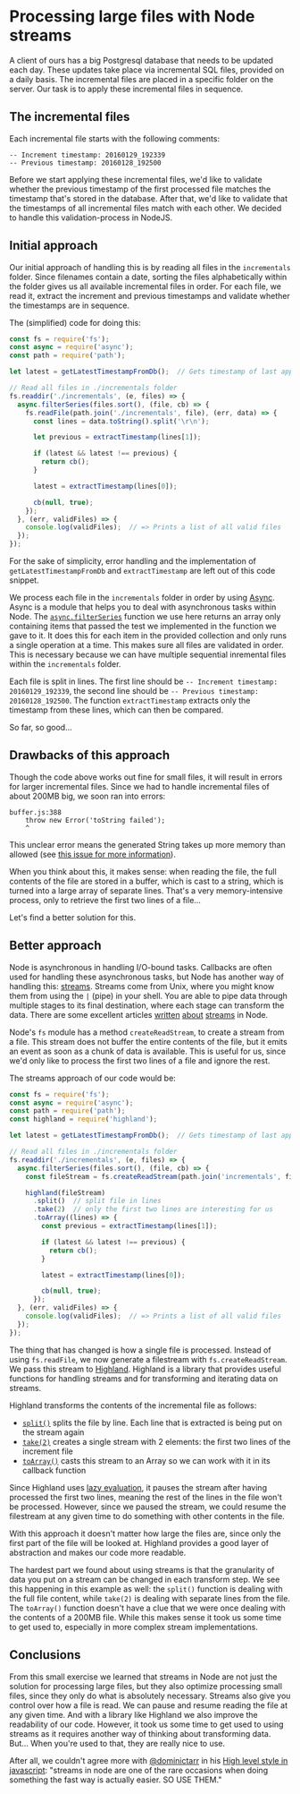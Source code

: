 # Processing large files with Node streams

A client of ours has a big Postgresql database that needs to be updated each day. These updates take place via incremental SQL files, provided on a daily basis. The incremental files are placed in a specific folder on the server. Our task is to apply these incremental files in sequence.

## The incremental files
Each incremental file starts with the following comments:

```
-- Increment timestamp: 20160129_192339
-- Previous timestamp: 20160128_192500
```

Before we start applying these incremental files, we'd like to validate whether the previous timestamp of the first processed file matches the timestamp that's stored in the database. After that, we'd like to validate that the timestamps of all incremental files match with each other. We decided to handle this validation-process in NodeJS.

## Initial approach
Our initial approach of handling this is by reading all files in the `incrementals` folder. Since filenames contain a date, sorting the files alphabetically within the folder gives us all available incremental files in order. For each file, we read it, extract the increment and previous timestamps and validate whether the timestamps are in sequence.

The (simplified) code for doing this:
```js
const fs = require('fs');
const async = require('async');
const path = require('path');

let latest = getLatestTimestampFromDb();  // Gets timestamp of last applied incremental file from DB

// Read all files in ./incrementals folder
fs.readdir('./incrementals', (e, files) => {
  async.filterSeries(files.sort(), (file, cb) => {
    fs.readFile(path.join('./incrementals', file), (err, data) => {
      const lines = data.toString().split('\r\n');

      let previous = extractTimestamp(lines[1]);

      if (latest && latest !== previous) {
        return cb();
      }

      latest = extractTimestamp(lines[0]);

      cb(null, true);
    });
  }, (err, validFiles) => {
    console.log(validFiles);  // => Prints a list of all valid files
  });
});
```

For the sake of simplicity, error handling and the implementation of `getLatestTimestampFromDb` and `extractTimestamp` are left out of this code snippet.

We process each file in the `incrementals` folder in order by using [Async](https://github.com/caolan/async). Async is a module that helps you to deal with asynchronous tasks within Node. The [`async.filterSeries`](https://github.com/caolan/async#filtercoll-iteratee-callback) function we use here returns an array only containing items that passed the test we implemented in the function we gave to it. It does this for each item in the provided collection and only runs a single operation at a time. This makes sure all files are validated in order. This is necessary because we can have multiple sequential inremental files within the `incrementals` folder.

Each file is split in lines. The first line should be `-- Increment timestamp: 20160129_192339`, the second line should be `-- Previous timestamp: 20160128_192500`. The function `extractTimestamp` extracts only the timestamp from these lines, which can then be compared.

So far, so good...

## Drawbacks of this approach
Though the code above works out fine for small files, it will result in errors for larger incremental files. Since we had to handle incremental files of about 200MB big, we soon ran into errors:

```
buffer.js:388
    throw new Error('toString failed');
    ^
```

This unclear error means the generated String takes up more memory than allowed (see [this issue for more information](https://github.com/nodejs/node/issues/3175)).

When you think about this, it makes sense: when reading the file, the full contents of the file are stored in a buffer, which is cast to a string, which is turned into a large array of separate lines. That's a very memory-intensive process, only to retrieve the first two lines of a file...

Let's find a better solution for this.

## Better approach
Node is asynchronous in handling I/O-bound tasks. Callbacks are often used for handling these asynchronous tasks, but Node has another way of handling this: [streams](https://nodejs.org/api/stream.html). Streams come from Unix, where you might know them from using the `|` (pipe) in your shell. You are able to pipe data through multiple stages to its final destination, where each stage can transform the data. There are some excellent articles [written](https://github.com/substack/stream-handbook) [about](http://maxogden.com/node-streams.html) [streams](https://www.sitepoint.com/basics-node-js-streams/) in Node.

Node's `fs` module has a method `createReadStream`, to create a stream from a file. This stream does not buffer the entire contents of the file, but it emits an event as soon as a chunk of data is available. This is useful for us, since we'd only like to process the first two lines of a file and ignore the rest.

The streams approach of our code would be:
```js
const fs = require('fs');
const async = require('async');
const path = require('path');
const highland = require('highland');

let latest = getLatestTimestampFromDb();  // Gets timestamp of last applied incremental file from DB

// Read all files in ./incrementals folder
fs.readdir('./incrementals', (e, files) => {
  async.filterSeries(files.sort(), (file, cb) => {
    const fileStream = fs.createReadStream(path.join('incrementals', file));

    highland(fileStream)
      .split()  // split file in lines
      .take(2)  // only the first two lines are interesting for us
      .toArray((lines) => {
        const previous = extractTimestamp(lines[1]);

        if (latest && latest !== previous) {
          return cb();
        }

        latest = extractTimestamp(lines[0]);

        cb(null, true);
      });
  }, (err, validFiles) => {
    console.log(validFiles);  // => Prints a list of all valid files
  });
});
```

The thing that has changed is how a single file is processed. Instead of using `fs.readFile`, we now generate a filestream with `fs.createReadStream`. We pass this stream to [Highland](http://highlandjs.org/). Highland is a library that provides useful functions for handling streams and for transforming and iterating data on streams.

Highland transforms the contents of the incremental file as follows:
- [`split()`](http://highlandjs.org/#split) splits the file by line. Each line that is extracted is being put on the stream again
- [`take(2)`](http://highlandjs.org/#take) creates a single stream with 2 elements: the first two lines of the increment file
- [`toArray()`](http://highlandjs.org/#toArray) casts this stream to an Array so we can work with it in its callback function

Since Highland uses [lazy evaluation](http://highlandjs.org/#laziness), it pauses the stream after having processed the first two lines, meaning the rest of the lines in the file won't be processed. However, since we paused the stream, we could resume the filestream at any given time to do something with other contents in the file.

With this approach it doesn't matter how large the files are, since only the first part of the file will be looked at. Highland provides a good layer of abstraction and makes our code more readable.

The hardest part we found about using streams is that the granularity of data you put on a stream can be changed in each transform step. We see this happening in this example as well: the `split()` function is dealing with the full file content, while `take(2)` is dealing with separate lines from the file. The `toArray()` function doesn't have a clue that we were once dealing with the contents of a 200MB file. While this makes sense it took us some time to get used to, especially in more complex stream implementations.

## Conclusions
From this small exercise we learned that streams in Node are not just the solution for processing large files, but they also optimize processing small files, since they only do what is absolutely necessary. Streams also give you control over how a file is read. We can pause and resume reading the file at any given time. And with a library like Highland we also improve the readability of our code. However, it took us some time to get used to using streams as it requires another way of thinking about transforming data. But... When you're used to that, they are really nice to use.

After all, we couldn't agree more with [@dominictarr](https://twitter.com/dominictarr) in his [High level style in javascript](https://gist.github.com/dominictarr/2401787): "streams in node are one of the rare occasions when doing something the fast way is actually easier. SO USE THEM."
